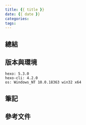 ```yaml
---
title: {{ title }}
date: {{ date }}
categories:
tags:
---
```


## 總結


## 版本與環境
```
hexo: 5.3.0
hexo-cli: 4.2.0
os: Windows_NT 10.0.18363 win32 x64
```

## 筆記


## 參考文件